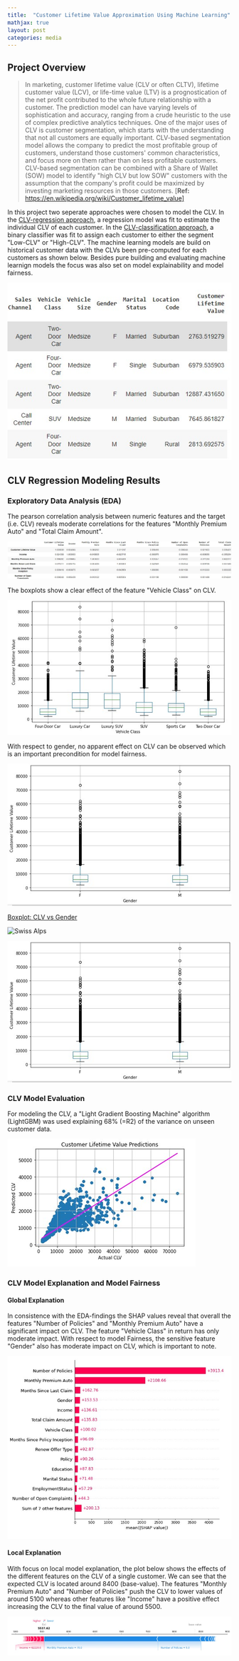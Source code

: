 ```yaml
---
title:  "Customer Lifetime Value Approximation Using Machine Learning"
mathjax: true
layout: post
categories: media
---
```



## Project Overview
>In marketing, customer lifetime value (CLV or often CLTV), lifetime customer value (LCV), or life-time value (LTV) is a prognostication of the net profit contributed to the whole future relationship with a customer. The prediction model can have varying levels of sophistication and accuracy, ranging from a crude heuristic to the use of complex predictive analytics techniques. One of the major uses of CLV is customer segmentation, which starts with the understanding that not all customers are equally important. CLV-based segmentation model allows the company to predict the most profitable group of customers, understand those customers' common characteristics, and focus more on them rather than on less profitable customers. CLV-based segmentation can be combined with a Share of Wallet (SOW) model to identify "high CLV but low SOW" customers with the assumption that the company's profit could be maximized by investing marketing resources in those customers. [**Ref:** https://en.wikipedia.org/wiki/Customer_lifetime_value]

In this project two seperate approaches were chosen to model the CLV. In the [CLV-regression approach](https://github.com/Sebastian1981/CustomerAnalytics_CLV/blob/main/CustomerLifetimeValue_Regression.ipynb), a regression model was fit to estimate the individual CLV of each customer. In the [CLV-classification approach](https://github.com/Sebastian1981/CustomerAnalytics_CLV/blob/main/CustomerLifetimeValue_Multiclass.ipynb), a binary classifier was fit to assign each customer to either the segment "Low-CLV" or "High-CLV". The machine learning models are build on historical customer data with the CLVs been pre-computed for each customers as shown below. Besides pure building and evaluating machine learnign models the focus was also set on model explainability and model fairness.

![Customer Data Table ](https://github.com/Sebastian1981/CustomerAnalytics_CLV/blob/d923638dcca450f305c9dd2592199951e12e7917/images/datatable.jpg)

## CLV Regression Modeling Results
### Exploratory Data Analysis (EDA)
The pearson correlation analysis between numeric features and the target (i.e. CLV) reveals moderate correlations for the features "Monthly Premium Auto" and "Total Claim Amount".

![Pearson Correlation Table ](https://github.com/Sebastian1981/CustomerAnalytics_CLV/blob/d923638dcca450f305c9dd2592199951e12e7917/images/PearsonCorrelation.jpg)

The boxplots show a clear effect of the feature "Vehicle Class" on CLV.

![Boxplot: CLV vs Vehicle Class](https://github.com/Sebastian1981/CustomerAnalytics_CLV/blob/d923638dcca450f305c9dd2592199951e12e7917/images/CLV_vehicle_class.jpg)

With respect to gender, no apparent effect on CLV can be observed which is an important precondition for model fairness.

![Boxplot: CLV vs Gender](https://github.com/Sebastian1981/CustomerAnalytics_CLV/blob/d923638dcca450f305c9dd2592199951e12e7917/images/CLV_gender.jpg)

[Boxplot: CLV vs Gender](https://github.com/Sebastian1981/CustomerAnalytics_CLV/blob/d923638dcca450f305c9dd2592199951e12e7917/images/CLV_gender.jpg)

![Swiss Alps](https://user-images.githubusercontent.com/4943215/55412536-edbba180-5567-11e9-9c70-6d33bca3f8ed.jpg)

![Boxplot: CLV vs Gender](./_posts/images/CLV_gender.jpg)



### CLV Model Evaluation
For modeling the CLV, a "Light Gradient Boosting Machine" algorithm (LightGBM) was used explaining 68% (=R2) of the variance on unseen customer data.

![Regression Model Result ](https://github.com/Sebastian1981/CustomerAnalytics_CLV/blob/d923638dcca450f305c9dd2592199951e12e7917/images/CLV_regression_model.jpg)

### CLV Model Explanation and Model Fairness 
#### Global Explanation
In consistence with the EDA-findings the SHAP values reveal that overall the features "Number of Policies" and "Monthly Premium Auto" have a significant impact on CLV. The feature "Vehicle Class" in return has only moderate impact. With respect to model Fairness, the sensitive feature "Gender" also has moderate impact on CLV, which is important to note. 

![Regression Model Mean Abs Shap Vals ](https://github.com/Sebastian1981/CustomerAnalytics_CLV/blob/d923638dcca450f305c9dd2592199951e12e7917/images/regression_model_meanshap.jpg)

#### Local Explanation
With focus on local model explanation, the plot below shows the effects of the different features on the CLV of a single customer. We can see that the expected CLV is located around 8400 (base-value). The features "Monthly Premium Auto" and "Number of Policies" push the CLV to lower values of around 5100 whereas other features like "Income" have a positive effect increasing the CLV to the final value of around 5500.  

![Regression Model Shap Forceplot](https://github.com/Sebastian1981/CustomerAnalytics_CLV/blob/d923638dcca450f305c9dd2592199951e12e7917/images/regression_model_shaplocal.jpg)


